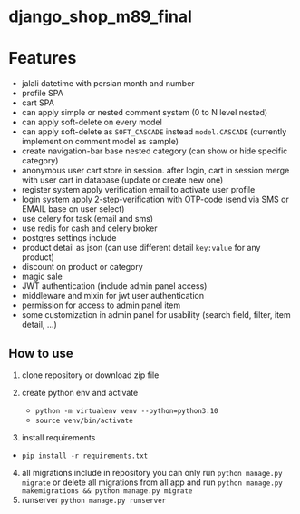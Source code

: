 # django_shop_m89_final

# Features
- jalali datetime with persian month and number
- profile SPA
- cart SPA
- can apply simple or nested comment system (0 to N level nested)
- can apply soft-delete on every model
- can apply soft-delete as `SOFT_CASCADE` instead `model.CASCADE` (currently implement on comment model as sample)
- create navigation-bar base nested category (can show or hide specific category)
- anonymous user cart store in session. after login, cart in session merge with user cart in database (update or create new one)
- register system apply verification email to activate user profile
- login system apply 2-step-verification with OTP-code (send via SMS or EMAIL base on user select)
- use celery for task (email and sms)
- use redis for cash and celery broker
- postgres settings include
- product detail as json (can use different detail `key:value` for any product)
- discount on product or category
- magic sale
- JWT authentication (include admin panel access)
- middleware and mixin for jwt user authentication
- permission for access to admin panel item
- some customization in admin panel for usability (search field, filter, item detail, ...)


## How to use
1. clone repository or download zip file

2. create python env and activate
   - `python -m virtualenv venv --python=python3.10`
   - `source venv/bin/activate`
3. install requirements
  - `pip install -r requirements.txt`
4. all migrations include in repository you can only run `python manage.py migrate` or delete all migrations from all app and run `python manage.py makemigrations && python manage.py migrate`
5. runserver `python manage.py runserver`
